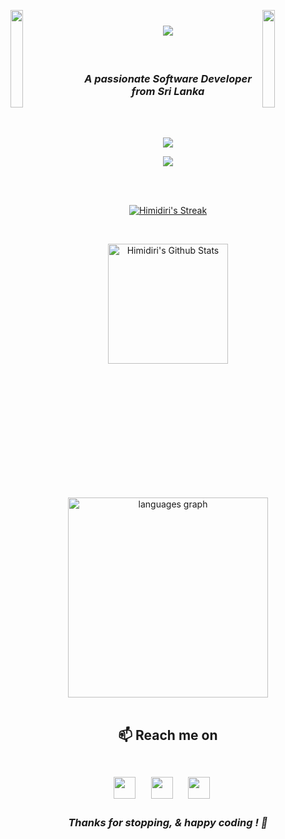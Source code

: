 <img align="left" src="https://user-images.githubusercontent.com/65187002/144930161-2f783401-8d27-4fdf-a2f7-cc0ba32f1f1f.gif" width="20%" style="display:inline;"><img align="right" src="https://user-images.githubusercontent.com/65187002/144930161-2f783401-8d27-4fdf-a2f7-cc0ba32f1f1f.gif" width="20%" style="display:inline;">

<h1 align="center"><img src="https://readme-typing-svg.herokuapp.com/?font=Righteous&size=35&color=%23D62F79&center=true&vCenter=true&width=500&height=70&duration=4000&lines=Hi+There!+👋;+I'm+Himidiri+Himakanika!;" /></h1>
<br>

<h3 align="center"><i>A passionate Software Developer from Sri Lanka</i></h3>
<br>
<br>
<!-- <p align="center"> <img src="https://komarev.com/ghpvc/?username=Himidiri&label=Visitors&color=D62F79&style=for-the-badge" alt="Himidiri" /> </p> -->
<p align="center"> <img src="https://img.shields.io/badge/Visitors-4D4D4D?style=for-the-badge" /></p>
<p align="center"><img src="https://count.getloli.com/get/@Himidiri.github.readme"/></p>
<br>
<br>

<p align="center">
  <a href="https://github.com/Himidiri/github-readme-streak-stats">
    <img title="Himidiri's Streak Stats" alt="Himidiri's Streak" src="https://github-readme-streak-stats-eight.vercel.app/?user=Himidiri&theme=radical&hide_border=false&short_numbers=true"/>
  </a>
</p>
<br>

<p align="center">
   <a href="https://github.com/anuraghazra/github-readme-stats"><img alt="Himidiri's Github Stats" src="https://github-readme-stats.vercel.app/api/?username=Himidiri&show_icons=true&include_all_commits=false&count_private=true&theme=radical&hide_border=false" height="192px"/></a>
</p>
<br>

<div align="center"><img src="https://github-readme-stats.vercel.app/api/top-langs?username=Himidiri&locale=en&hide_title=false&layout=compact&card_width=35&langs_count=10&theme=radical&hide_border=false&order=2" width="320" alt="languages graph"/></div>
<br>

##

<h2  align="center">📫 Reach me on 
  <br>
  <br>
  <p align="center">
    <a href="mailto:himidirihimakanika@gmail.com?subject=Hello%20Himidiri,%20From%20Github"><img src="https://img.shields.io/badge/Gmail-333333?style=for-the-badge&logo=gmail&logoColor=red" height="35"/></a>&nbsp;&nbsp;&nbsp;&nbsp;
    <a target="_blank"href="https://www.linkedin.com/in/himidiri/"><img src="https://img.shields.io/badge/LinkedIn-0077B5?style=for-the-badge&logo=linkedin&logoColor=white" height="35"/></a>&nbsp;&nbsp;&nbsp;&nbsp;
    <a href="https://himidiri.github.io/portfolio/" target="_blank"><img src="https://img.shields.io/badge/Portfolio-333333?style=for-the-badge&logo=todoist&logoColor=white" height="35"/></a>&nbsp;&nbsp;&nbsp;&nbsp;
  </p>
</h2>
<h3 align="center"><i>Thanks for stopping, & happy coding ! 🚀</i></h3>
